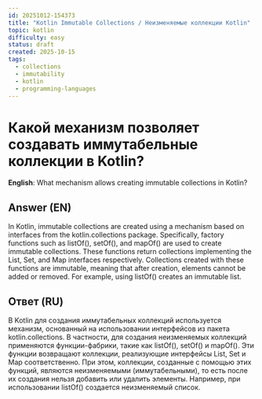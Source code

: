 ```yaml
---
id: 20251012-154373
title: "Kotlin Immutable Collections / Неизменяемые коллекции Kotlin"
topic: kotlin
difficulty: easy
status: draft
created: 2025-10-15
tags:
  - collections
  - immutability
  - kotlin
  - programming-languages
---
```

# Какой механизм позволяет создавать иммутабельные коллекции в Kotlin?

**English**: What mechanism allows creating immutable collections in Kotlin?

## Answer (EN)
In Kotlin, immutable collections are created using a mechanism based on interfaces from the kotlin.collections package. Specifically, factory functions such as listOf(), setOf(), and mapOf() are used to create immutable collections. These functions return collections implementing the List, Set, and Map interfaces respectively. Collections created with these functions are immutable, meaning that after creation, elements cannot be added or removed. For example, using listOf() creates an immutable list.

## Ответ (RU)
В Kotlin для создания иммутабельных коллекций используется механизм, основанный на использовании интерфейсов из пакета kotlin.collections. В частности, для создания неизменяемых коллекций применяются функции-фабрики, такие как listOf(), setOf() и mapOf(). Эти функции возвращают коллекции, реализующие интерфейсы List, Set и Map соответственно. При этом, коллекции, созданные с помощью этих функций, являются неизменяемыми (иммутабельными), то есть после их создания нельзя добавить или удалить элементы. Например, при использовании listOf() создается неизменяемый список.

